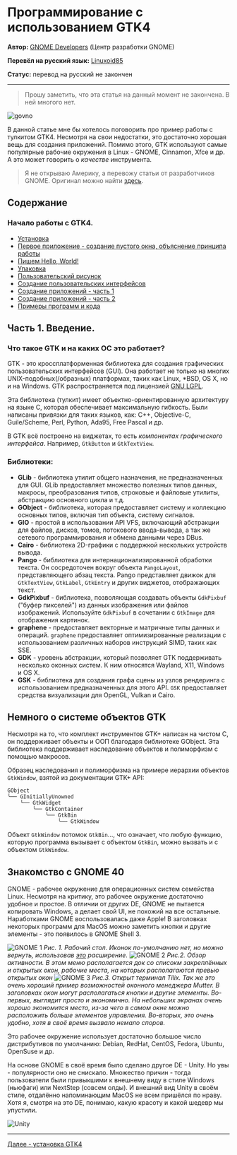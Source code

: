 # Программирование с использованием GTK4

**Автор:** [GNOME Developers](https://developer.gnome.org/) (Центр разработки GNOME)

**Перевёл на русский язык:** [Linuxoid85](https://www.vk.com/linuxoid85)

**Статус:** перевод на русский не закончен

***

> Прошу заметить, что эта статья на данный момент не закончена. В ней многого нет.

![govno](docs1.png)

В данной статье мне бы хотелось поговорить про пример работы с тулкитом GTK4. Несмотря на свои недостатки, это достаточно хорошая вещь для создания приложений. Помимо этого, GTK используют самые популярные рабочие окружения в Linux - GNOME, Cinnamon, Xfce и др. А это может говорить о *качестве* инструмента.

> Я не открываю Америку, а перевожу статьи от разработчиков GNOME. Оригинал можно найти [здесь](https://developer.gnome.org/gtk4/stable).


## Содержание
### Начало работы с GTK4.
* [Установка](prepare/install.md)
* [Первое приложение - создание пустого окна, объяснение принципа работы](prog/gtk1.md)
* [Пишем Hello, World!](prog/gtk2.md)
* [Упаковка](prog/gtk3.md)
* [Пользовательский рисунок](prog/gtk4.md)
* [Создание пользовательских интерфейсов](prog/gtk5.md)
* [Создание приложений - часть 1](prog/gtk6.md)
* [Создание приложений - часть 2](prog/gtk7.md)
* [Примеры программ и кода](prog/programs.md)

## Часть 1. Введение.
### Что такое GTK и на каких ОС это работает?
GTK - это кроссплатформенная библиотека для создания графических пользовательских интерфейсов (GUI). Она работает не только на многих UNIX-подобных(/образных) платформах, таких как Linux, *BSD, OS X, но и на Windows. GTK распространяется под лицензией [GNU LGPL](https://ru.wikipedia.org/wiki/GNU_Lesser_General_Public_License).

Эта библиотека (тулкит) имеет объектно-ориентированную архитектуру на языке С, которая обеспечивает максимальную гибкость. Были написаны привязки для таких языков, как: C++, Objective-C, Guile/Scheme, Perl, Python, Ada95, Free Pascal и др.

В GTK всё построено на виджетах, то есть *компонентах графического интерфейса*. Например, `GtkButton` и `GtkTextView`.

### Библиотеки:
* **GLib** - библиотека утилит общего назначения, не предназначенных для GUI. GLib предоставляет множество полезных типов данных, макросы, преобразования типов, строковые и файловые утилиты, абстракцию основного цикла и т.д.
* **GObject** - библиотека, которая предоставляет систему и коллекцию основных типов, включая тип объекта, систему сигналов.
* **GIO** - простой в использовании API VFS, включающий абстракции для файлов, дисков, томов, потокового ввода-вывода, а так же сетевого программирования и обмена данными через DBus.
* **Cairo** - библиотека 2D-графики с поддержкой нескольких устройств вывода.
* **Pango** - библиотека для интернационализированной обработки текста. Он сосредоточен вокруг объекта `PangoLayout`, представляющего абзац текста. Pango представляет движок для `GtkTextView`, `GtkLabel`, `GtkEntry` и других виджетов, отображающих текст.
* **GdkPixbuf** - библиотека, позволяющая создавать объекты `GdkPixbuf` ("буфер пикселей") из данных изображения или файлов изображений. Используйте `GdkPixbuf` в сочетании с `GtkImage` для отображения картинок.
* **graphene** - предоставляет векторные и матричные типы данных и операций. `graphene` предоставляет оптимизированные реализации с использованием различных наборов инструкций SIMD, таких как SSE.
* **GDK** - уровень абстракции, который позволяет GTK поддерживать несколько оконных систем. К ним относятся Wayland, X11, Windows и OS X.
* **GSK** - библиотека для создания графа сцены из узлов рендеринга с использованием предназначенных для этого API. `GSK` предоставляет средства визуализации для OpenGL, Vulkan и Cairo.

## Немного о системе объектов GTK
Несмотря на то, что комплект инструментов GTK+ написан на чистом C, он поддерживает объекты и ООП благодаря библиотеке GObject. Эта библиотека поддерживает наследование объектов и полиморфизм с помощью макросов.

Образец наследования и полиморфизма на примере иерархии объектов `GtkWindow`, взятой из документации GTK+ API:
```
GObject
╰── GInitiallyUnowned
    ╰── GtkWidget
        ╰── GtkContainer
            ╰── GtkBin
                ╰── GtkWindow
```

Объект `GtkWindow` потомок `GtkBin`..., что означает, что любую функцию, которую программа вызывает с объектом `GtkBin`, можно вызвать и с объектом `GtkWindow`.

## Знакомство с GNOME 40
GNOME - рабочее окружение для операционных систем семейства Linux. Несмотря на критику, это рабочее окружение достаточно удобное и простое. В отличии от других DE, GNOME не пытается копировать Windows, а делает свой UI, не похожий на все остальные. Наработками GNOME воспользовалась даже Apple! В заголовках некоторых программ для MacOS можно заметить кнопки и другие элементы - это появилось в GNOME Shell 3.

![GNOME 1](pic/gnome1.png)
*Рис. 1. Рабочий стол. Иконок по-умолчанию нет, но можно вернуть, использовав [это](https://extensions.gnome.org/extension/2087/desktop-icons-ng-ding/) расширение.*
![GNOME 2](pic/gnome2.png)
*Рис.2. Обзор активности. В этом меню располагается док со списокм закреплённых и открытых окон, рабочие места, на которых располагаются превью открытых окон*
![GNOME 3](pic/gnome3.png)
*Рис.3. Открыт терминал Tilix. Так же это очень хороший пример возможностей оконного менеджера Mutter. В заголовках окон могут располагаться кнопки и другие элементы. Во-первых, выглядит просто и экономично. На небольших экранах очень хорошо экономится место, из-за чего в самом окне можно расположить больше элементов управления. Во-вторых, это очень удобно, хотя в своё время вызвало немало споров.*

Это рабочее окружение использует достаточно большое число дистрибутивов по умолчанию: Debian, RedHat, CentOS, Fedora, Ubuntu, OpenSuse и др.

На основе GNOME в своё время было сделано другое DE - Unity. Но увы - популярности оно не снискало. Множество причин - тогда пользователи были привыкшими к внешнему виду в стиле Windows (ньюфаги) или NextStep (совсем олды). И внешний вид Unity в своём стиле, отдалённо напоминающим MacOS не всем пришёлся по нраву. Хотя я, смотря на это DE, понимаю, какую красоту и какой шедевр мы упустили.

![Unity](pic/unity.png)

***
[Далее - установка GTK4](prepare/install.md)
